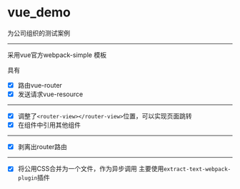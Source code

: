 # vue_demo
为公司组织的测试案例

---

采用vue官方webpack-simple 模板  

具有
- [x] 路由vue-router
- [x] 发送请求vue-resource

---

- [x] 调整了`<router-view></router-view>`位置，可以实现页面跳转
- [x] 在组件中引用其他组件

---  

- [x] 剥离出router路由

---

- [x] 将公用CSS合并为一个文件，作为异步调用
主要使用`extract-text-webpack-plugin`插件